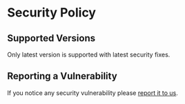 # Security Policy

## Supported Versions

Only latest version is supported with latest security fixes.

## Reporting a Vulnerability

If you notice any security vulnerability please [report it to us](https://github.com/KiraLT/certbot-lambda/security/advisories/new).
